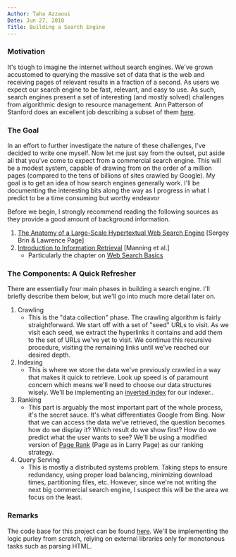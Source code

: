 ```yaml
---
Author: Taha Azzaoui
Date: Jun 27, 2018 
Title: Building a Search Engine 
---
```


### Motivation

It\'s tough to imagine the internet without search engines. We\'ve grown
accustomed to querying the massive set of data that is the web and
receiving pages of relevant results in a fraction of a second. As users
we expect our search engine to be fast, relevant, and easy to use. As
such, search engines present a set of interesting (and mostly solved)
challenges from algorithmic design to resource management. Ann Patterson
of Stanford does an excellent job describing a subset of them
[here](https://queue.acm.org/detail.cfm?id=988407).

### The Goal

In an effort to further investigate the nature of these challenges,
I\'ve decided to write one myself. Now let me just say from the outset,
put aside all that you\'ve come to expect from a commercial search
engine. This will be a modest system, capable of drawing from on the
order of a million pages (compared to the tens of billions of sites
crawled by Google). My goal is to get an idea of how search engines
generally work. I\'ll be documenting the interesting bits along the way
as I progress in what I predict to be a time consuming but worthy
endeavor

Before we begin, I strongly recommend reading the following sources as
they provide a good amount of background information.

1.  [The Anatomy of a Large-Scale Hypertextual Web Search
    Engine](http://infolab.stanford.edu/~backrub/google.html) \[Sergey
    Brin & Lawrence Page\]
2.  [Introduction to Information
    Retrieval](https://nlp.stanford.edu/IR-book/html/htmledition/irbook.html)
    \[Manning et al.\]
    -   Particularly the chapter on [Web Search
        Basics](https://nlp.stanford.edu/IR-book/html/htmledition/web-search-basics-1.html)

### The Components: A Quick Refresher

There are essentially four main phases in building a search engine.
I\'ll briefly describe them below, but we\'ll go into much more detail
later on.

1.  Crawling
    -   This is the \"data collection\" phase. The crawling algorithm is
        fairly straightforward. We start off with a set of \"seed\" URLs
        to visit. As we visit each seed, we extract the hyperlinks it
        contains and add them to the set of URLs we\'ve yet to visit. We
        continue this recursive procedure, visiting the remaining links
        until we\'ve reached our desired depth.
2.  Indexing
    -   This is where we store the data we\'ve previously crawled in a
        way that makes it quick to retrieve. Look up speed is of
        paramount concern which means we\'ll need to choose our data
        structures wisely. We\'ll be implementing an [inverted
        index](https://en.wikipedia.org/wiki/Inverted_index) for our
        indexer..
3.  Ranking
    -   This part is arguably the most important part of the whole
        process, it\'s the secret sauce. It\'s what differentiates
        Google from Bing. Now that we can access the data we\'ve
        retrieved, the question becomes how do we display it? Which
        result do we show first? How do we predict what the user wants
        to see? We\'ll be using a modified version of [Page
        Rank](https://en.wikipedia.org/wiki/PageRank) (Page as in Larry
        Page) as our ranking strategy.
4.  Query Serving
    -   This is mostly a distributed systems problem. Taking steps to
        ensure redundancy, using proper load balancing, minimizing
        download times, partitioning files, etc. However, since we\'re
        not writing the next big commercial search engine, I suspect
        this will be the area we focus on the least.

### Remarks

The code base for this project can be found
[here](https://github.com/tazzaoui/search). We\'ll be implementing the
logic purley from scratch, relying on external libraries only for
monotonous tasks such as parsing HTML.
